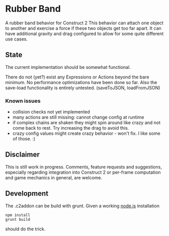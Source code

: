 # Rubber Band
A rubber band behavior for Construct 2
This behavior can attach one object to another and exercise a force if these two objects get too far apart.
It can have additional gravity and drag configured to allow for some quite different use cases.

## State
The current implementation should be somewhat functional.

There do not (yet?) exist any Expressions or Actions beyond the bare minimum.
No performance optimizations have been done so far.
Also the save-load functionality is entirely untested. (saveToJSON, loadFromJSON)

### Known issues
* collision checks not yet implemented
* many actions are still missing: cannot change config at runtime
* if complex chains are shaken they might spin around like crazy and not come back to rest.
  Try increasing the drag to avoid this.
* crazy config values might create crazy behavior - won't fix. I like some of those. :)


## Disclaimer
This is still work in progress. Comments, feature requests and suggestions, especially regarding integration into Construct 2 or per-frame computation and game mechanics in general, are welcome.

## Development
The .c2addon can be build with grunt. Given a working [node.js](http://nodejs.org/) installation
```
npm install
grunt build
```
should do the trick.

